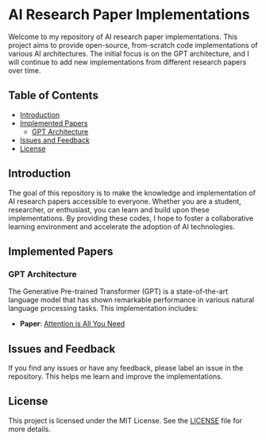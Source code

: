 # AI Research Paper Implementations

Welcome to my repository of AI research paper implementations. This project aims to provide open-source, from-scratch code implementations of various AI architectures. The initial focus is on the GPT architecture, and I will continue to add new implementations from different research papers over time.

## Table of Contents
- [Introduction](#introduction)
- [Implemented Papers](#implemented-papers)
  - [GPT Architecture](#gpt-architecture)
- [Issues and Feedback](#issues-and-feedback)
- [License](#license)

## Introduction

The goal of this repository is to make the knowledge and implementation of AI research papers accessible to everyone. Whether you are a student, researcher, or enthusiast, you can learn and build upon these implementations. By providing these codes, I hope to foster a collaborative learning environment and accelerate the adoption of AI technologies.

## Implemented Papers

### GPT Architecture

The Generative Pre-trained Transformer (GPT) is a state-of-the-art language model that has shown remarkable performance in various natural language processing tasks. This implementation includes:

- **Paper**: [Attention is All You Need](https://arxiv.org/abs/1706.03762)

## Issues and Feedback

If you find any issues or have any feedback, please label an issue in the repository. This helps me learn and improve the implementations.

## License

This project is licensed under the MIT License. See the [LICENSE](LICENSE) file for more details.
